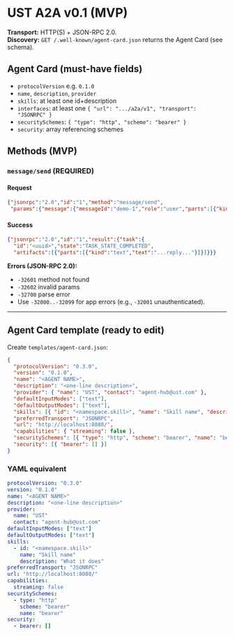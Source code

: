 # UST A2A v0.1 (MVP)

**Transport:** HTTP(S) + JSON-RPC 2.0.  
**Discovery:** `GET /.well-known/agent-card.json` returns the Agent Card (see schema).

## Agent Card (must-have fields)

- `protocolVersion` e.g. `0.1.0`
- `name`, `description`, `provider`
- `skills`: at least one id+description
- `interfaces`: at least one `{ "url": ".../a2a/v1", "transport": "JSONRPC" }`
- `securitySchemes`: `{ "type": "http", "scheme": "bearer" }`
- `security`: array referencing schemes

## Methods (MVP)

### `message/send` (REQUIRED)

#### Request

```json
{"jsonrpc":"2.0","id":"1","method":"message/send",
 "params":{"message":{"messageId":"demo-1","role":"user","parts":[{"kind":"text","text":"hello"}]}}}
```

#### Success

```json
{"jsonrpc":"2.0","id":"1","result":{"task":{
  "id":"<uuid>","state":"TASK_STATE_COMPLETED",
  "artifacts":[{"parts":[{"kind":"text","text":"...reply..."}]}]}}}
```

**Errors (JSON-RPC 2.0):**

- `-32601` method not found
- `-32602` invalid params
- `-32700` parse error
- Use `-32000..-32099` for app errors (e.g., `-32001` unauthenticated).

---

## Agent Card template (ready to edit)

Create `templates/agent-card.json`:

```json
{
  "protocolVersion": "0.3.0",
  "version": "0.1.0",
  "name": "<AGENT NAME>",
  "description": "<one-line description>",
  "provider": { "name": "UST", "contact": "agent-hub@ust.com" },
  "defaultInputModes": ["text"],
  "defaultOutputModes": ["text"],
  "skills": [{ "id": "<namespace.skill>", "name": "Skill name", "description": "What it does" }],
  "preferredTransport": "JSONRPC",
  "url": "http://localhost:8080/",
  "capabilities": { "streaming": false },
  "securitySchemes": [{ "type": "http", "scheme": "bearer", "name": "bearer" }],
  "security": [{ "bearer": [] }]
}
```

### YAML equivalent

```yaml
protocolVersion: "0.3.0"
version: "0.1.0"
name: "<AGENT NAME>"
description: "<one-line description>"
provider:
  name: "UST"
  contact: "agent-hub@ust.com"
defaultInputModes: ["text"]
defaultOutputModes: ["text"]
skills:
  - id: "<namespace.skill>"
    name: "Skill name"
    description: "What it does"
preferredTransport: "JSONRPC"
url: "http://localhost:8080/"
capabilities:
  streaming: false
securitySchemes:
  - type: "http"
    scheme: "bearer"
    name: "bearer"
security:
  - bearer: []
```
